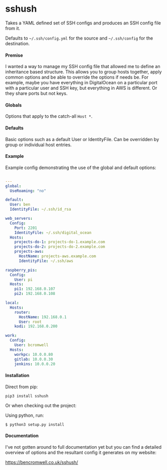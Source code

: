 # sshush

Takes a YAML defined set of SSH configs and produces an SSH config file from it.

Defaults to `~/.ssh/config.yml` for the source and `~/.ssh/config` for the destination.

#### Premise

I wanted a way to manage my SSH config file that allowed me to define an inheritance based structure. This allows you to group hosts together, apply common options and be able to override the options if needs be. For example, maybe you have everything in DigitalOcean on a particular port with a particular user and SSH key, but everything in AWS is different. Or they share ports but not keys. 

#### Globals

Options that apply to the catch-all `Host *`.

#### Defaults

Basic options such as a default User or IdentityFile. Can be overridden by group or individual host entries.

#### Example

Example config demonstrating the use of the global and default options:

```yaml

---
global:
  UseRoaming: "no"

default:
  User: ben
  IdentityFile: ~/.ssh/id_rsa

web_servers:
  Config:
    Port: 2201
    IdentityFile: ~/.ssh/digital_ocean
  Hosts:
    projects-do-1: projects-do-1.example.com
    projects-do-2: projects-do-2.example.com
    projects-aws:
      HostName: projects-aws.example.com
      IdentityFile: ~/.ssh/aws

raspberry_pis:
  Config:
    User: pi
  Hosts:
    pi1: 192.168.0.107
    pi2: 192.168.0.108

local:
  Hosts:
    router:
      HostName: 192.168.0.1
      User: root
    kodi: 192.168.0.200

work:
  Config:
    User: bcromwell
  Hosts:
    workpc: 10.0.0.80
    gitlab: 10.0.0.30
    jenkins: 10.0.0.20

```

#### Installation

Direct from pip:

`pip3 install sshush`

Or when checking out the project:

Using python, run:

```
$ python3 setup.py install
```

#### Documentation

I've not gotten around to full documentation yet but you can find a detailed overview of options and the resultant config it generates on my website:

https://bencromwell.co.uk/sshush/

